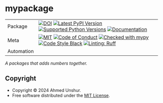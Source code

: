 # mypackage

| |                                                                                                                                                                                                                                                                                                                                                                                                                                                                                                                                                                                                            |
|---|------------------------------------------------------------------------------------------------------------------------------------------------------------------------------------------------------------------------------------------------------------------------------------------------------------------------------------------------------------------------------------------------------------------------------------------------------------------------------------------------------------------------------------------------------------------------------------------------------------|
| Package | [![DOI](https://zenodo.org/badge/DOI/10.5281/zenodo.14019690.svg)](https://doi.org/10.5281/zenodo.14019689) [![Latest PyPI Version](https://img.shields.io/pypi/v/mypackage.svg)](https://pypi.org/project/mypackage/) [![Supported Python Versions](https://img.shields.io/pypi/pyversions/mypackage.svg)](https://pypi.org/project/mypackage/) [![Documentation](https://readthedocs.org/projects/mypackage/badge/?version=latest)](https://mypackage.readthedocs.io/en/latest/?badge=latest)                                                                                                                                                                              |
| Meta | [![MIT](https://img.shields.io/pypi/l/mypackage.svg)](LICENSE) [![Code of Conduct](https://img.shields.io/badge/Contributor%20Covenant-v2.0%20adopted-ff69b4.svg)](.github/CODE_OF_CONDUCT.md) [![Checked with mypy](https://www.mypy-lang.org/static/mypy_badge.svg)](https://mypy-lang.org/) [![Code Style Black](https://img.shields.io/badge/code%20style-black-000000.svg)](https://github.com/ambv/black) [![Linting: Ruff](https://img.shields.io/endpoint?url=https://raw.githubusercontent.com/charliermarsh/ruff/main/assets/badge/v2.json)](https://github.com/astral-sh/ruff) |
| Automation |                                                                                                                                                                                                                                                                                                                                                                                                                                       |

_A packages that adds numbers together._

## Copyright

- Copyright © 2024 Ahmed Unshur.
- Free software distributed under the [MIT License](./LICENSE).

